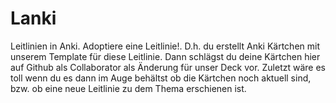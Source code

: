 # Lanki

Leitlinien in Anki. Adoptiere eine Leitlinie!. D.h. du erstellt Anki Kärtchen mit unserem Template für diese Leitlinie. Dann schlägst du deine Kärtchen hier auf Github als Collaborator als Änderung für unser Deck vor. Zuletzt wäre es toll wenn du es dann im Auge behältst ob die Kärtchen noch aktuell sind, bzw. ob eine neue Leitlinie zu dem Thema erschienen ist.
